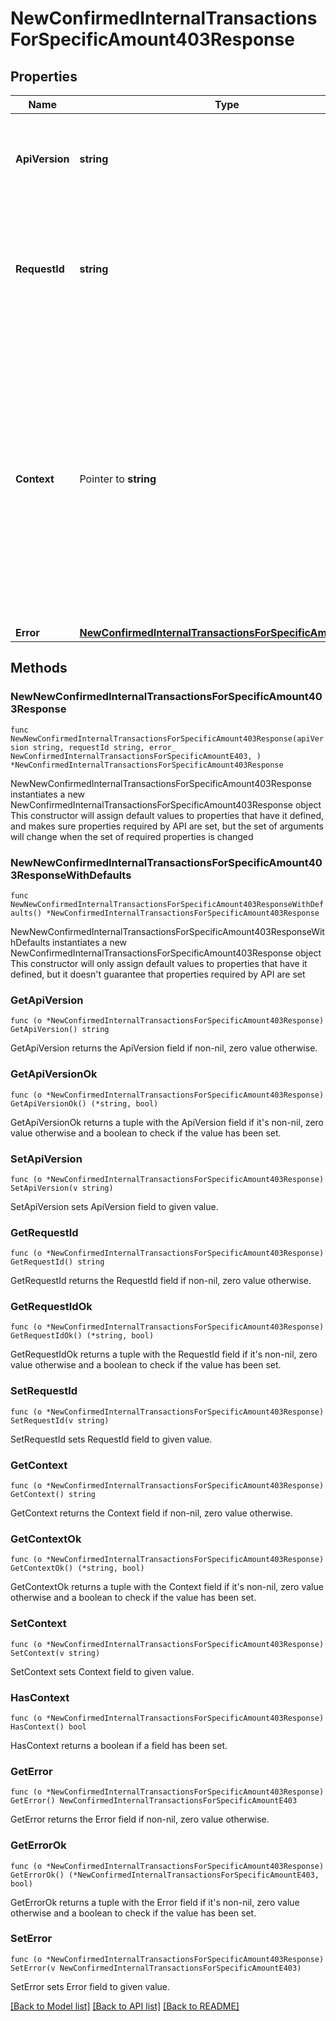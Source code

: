 # NewConfirmedInternalTransactionsForSpecificAmount403Response

## Properties

Name | Type | Description | Notes
------------ | ------------- | ------------- | -------------
**ApiVersion** | **string** | Specifies the version of the API that incorporates this endpoint. | 
**RequestId** | **string** | Defines the ID of the request. The &#x60;requestId&#x60; is generated by Crypto APIs and it&#39;s unique for every request. | 
**Context** | Pointer to **string** | In batch situations the user can use the context to correlate responses with requests. This property is present regardless of whether the response was successful or returned as an error. &#x60;context&#x60; is specified by the user. | [optional] 
**Error** | [**NewConfirmedInternalTransactionsForSpecificAmountE403**](NewConfirmedInternalTransactionsForSpecificAmountE403.md) |  | 

## Methods

### NewNewConfirmedInternalTransactionsForSpecificAmount403Response

`func NewNewConfirmedInternalTransactionsForSpecificAmount403Response(apiVersion string, requestId string, error_ NewConfirmedInternalTransactionsForSpecificAmountE403, ) *NewConfirmedInternalTransactionsForSpecificAmount403Response`

NewNewConfirmedInternalTransactionsForSpecificAmount403Response instantiates a new NewConfirmedInternalTransactionsForSpecificAmount403Response object
This constructor will assign default values to properties that have it defined,
and makes sure properties required by API are set, but the set of arguments
will change when the set of required properties is changed

### NewNewConfirmedInternalTransactionsForSpecificAmount403ResponseWithDefaults

`func NewNewConfirmedInternalTransactionsForSpecificAmount403ResponseWithDefaults() *NewConfirmedInternalTransactionsForSpecificAmount403Response`

NewNewConfirmedInternalTransactionsForSpecificAmount403ResponseWithDefaults instantiates a new NewConfirmedInternalTransactionsForSpecificAmount403Response object
This constructor will only assign default values to properties that have it defined,
but it doesn't guarantee that properties required by API are set

### GetApiVersion

`func (o *NewConfirmedInternalTransactionsForSpecificAmount403Response) GetApiVersion() string`

GetApiVersion returns the ApiVersion field if non-nil, zero value otherwise.

### GetApiVersionOk

`func (o *NewConfirmedInternalTransactionsForSpecificAmount403Response) GetApiVersionOk() (*string, bool)`

GetApiVersionOk returns a tuple with the ApiVersion field if it's non-nil, zero value otherwise
and a boolean to check if the value has been set.

### SetApiVersion

`func (o *NewConfirmedInternalTransactionsForSpecificAmount403Response) SetApiVersion(v string)`

SetApiVersion sets ApiVersion field to given value.


### GetRequestId

`func (o *NewConfirmedInternalTransactionsForSpecificAmount403Response) GetRequestId() string`

GetRequestId returns the RequestId field if non-nil, zero value otherwise.

### GetRequestIdOk

`func (o *NewConfirmedInternalTransactionsForSpecificAmount403Response) GetRequestIdOk() (*string, bool)`

GetRequestIdOk returns a tuple with the RequestId field if it's non-nil, zero value otherwise
and a boolean to check if the value has been set.

### SetRequestId

`func (o *NewConfirmedInternalTransactionsForSpecificAmount403Response) SetRequestId(v string)`

SetRequestId sets RequestId field to given value.


### GetContext

`func (o *NewConfirmedInternalTransactionsForSpecificAmount403Response) GetContext() string`

GetContext returns the Context field if non-nil, zero value otherwise.

### GetContextOk

`func (o *NewConfirmedInternalTransactionsForSpecificAmount403Response) GetContextOk() (*string, bool)`

GetContextOk returns a tuple with the Context field if it's non-nil, zero value otherwise
and a boolean to check if the value has been set.

### SetContext

`func (o *NewConfirmedInternalTransactionsForSpecificAmount403Response) SetContext(v string)`

SetContext sets Context field to given value.

### HasContext

`func (o *NewConfirmedInternalTransactionsForSpecificAmount403Response) HasContext() bool`

HasContext returns a boolean if a field has been set.

### GetError

`func (o *NewConfirmedInternalTransactionsForSpecificAmount403Response) GetError() NewConfirmedInternalTransactionsForSpecificAmountE403`

GetError returns the Error field if non-nil, zero value otherwise.

### GetErrorOk

`func (o *NewConfirmedInternalTransactionsForSpecificAmount403Response) GetErrorOk() (*NewConfirmedInternalTransactionsForSpecificAmountE403, bool)`

GetErrorOk returns a tuple with the Error field if it's non-nil, zero value otherwise
and a boolean to check if the value has been set.

### SetError

`func (o *NewConfirmedInternalTransactionsForSpecificAmount403Response) SetError(v NewConfirmedInternalTransactionsForSpecificAmountE403)`

SetError sets Error field to given value.



[[Back to Model list]](../README.md#documentation-for-models) [[Back to API list]](../README.md#documentation-for-api-endpoints) [[Back to README]](../README.md)


